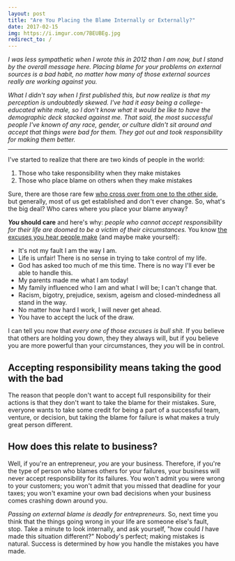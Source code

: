 ```yaml
---
layout: post
title: "Are You Placing the Blame Internally or Externally?"
date: 2017-02-15
img: https://i.imgur.com/7BEUBEg.jpg
redirect_to: /
---
```

*I was less sympathetic when I wrote this in 2012 than I am now, but I stand by the overall message here. Placing blame for your problems on external sources is a bad habit, no matter how many of those external sources really are working against you.* 

*What I didn't say when I first published this, but now realize is that my perception is undoubtedly skewed. I've had it easy being a college-educated white male, so I don't know what it would be like to have the demographic deck stacked against me. That said, the most successful people I've known of any race, gender, or culture didn't sit around and accept that things were bad for them. They got out and took responsibility for making them better.*

-----

I've started to realize that there are two kinds of people in the world:

1.  Those who take responsibility when they make mistakes
2.  Those who place blame on others when they make mistakes

Sure, there are those rare few [who cross over from one to the other side](http://www.sixwise.com/newsletters/06/05/24/how-to-take-responsibility--amp-stop-blaming-others-even-if-others-are-to-blame.htm), but generally, most of us get established and don't ever change. So, what's the big deal? Who cares where you place your blame anyway? 

**_You_ should care** and here's why: _people who cannot accept responsibility for their life are doomed to be a victim of their circumstances._ You know [the excuses you hear people make](http://www.livestrong.com/article/14698-accepting-personal-responsibility/#ixzz20T3d24Is) (and maybe make yourself):

*   It's not my fault I am the way I am.
*   Life is unfair! There is no sense in trying to take control of my life.
*   God has asked too much of me this time. There is no way I'll ever be able to handle this.
*   My parents made me what I am today!
*   My family influenced who I am and what I will be; I can't change that.
*   Racism, bigotry, prejudice, sexism, ageism and closed-mindedness all stand in the way.
*   No matter how hard I work, I will never get ahead.
*   You have to accept the luck of the draw.

I can tell you now that _every one of those excuses is bull shit._ If you believe that others are holding you down, they they always will, but if you believe you are more powerful than your circumstances, they _you_ will be in control. 

## Accepting responsibility means taking the good with the bad

The reason that people don't want to accept full responsibility for their actions is that they don't want to take the blame for their mistakes. Sure, everyone wants to take some credit for being a part of a successful team, venture, or decision, but taking the blame for failure is what makes a truly great person different.

## How does this relate to business?

Well, if you're an entrepreneur, _you_ are your business. Therefore, if you're the type of person who blames others for your failures, your business will never accept responsibility for its failures. You won't admit you were wrong to your customers; you won't admit that you missed that deadline for your taxes; you won't examine your own bad decisions when your business comes crashing down around you.

_Passing on external blame is deadly for entrepreneurs._ So, next time you think that the things going wrong in your life are someone else's fault, stop. Take a minute to look internally, and ask yourself, "how could _I_ have made this situation different?" Nobody's perfect; making mistakes is natural. Success is determined by how you handle the mistakes you have made.
